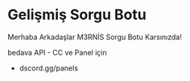# Gelişmiş Sorgu Botu

Merhaba Arkadaşlar M3RNİS Sorgu Botu Karsınızda!

bedava API - CC ve Panel için
- dscord.gg/panels

